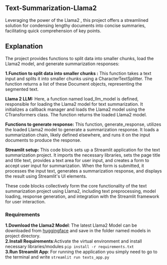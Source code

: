 ## Text-Summarization-Llama2
Leveraging the power of the Llama2 , this project offers a streamlined solution for condensing lengthy documents into concise summaries, facilitating quick comprehension of key points.

## Explanation
The project provides functions to split data into smaller chunks, load the Llama2 model, and generate summarization responses:

**1.Function to split data into smaller chunks :** This function takes a text input and splits it into smaller chunks using a CharacterTextSplitter. The function returns a list of these Document objects, representing the segmented text.

**Llama 2 LLM:** Here, a function named load_llm_model is defined, responsible for loading the Llama2 model for text summarization. It initializes a callback manager and loads the Llama2 model using the CTransformers class. The function returns the loaded Llama2 model.

**Functions to generate response:** This function, generate_response, utilizes the loaded Llama2 model to generate a summarization response. It loads a summarization chain, likely defined elsewhere, and runs it on the input documents to produce the response.

**Streamlit setup:** This code block sets up a Streamlit application for the text summarization project. It imports the necessary libraries, sets the page title and title text, provides a text area for user input, and creates a form to accept user input for summarization. When the form is submitted, it processes the input text, generates a summarization response, and displays the result using Streamlit's UI elements.  

These code blocks collectively form the core functionality of the text summarization project using Llama2, including text preprocessing, model loading, response generation, and integration with the Streamlit framework for user interaction.  

### Requirements
**1.Download the Llama2 Model**: The latest Llama2 Model can be downloaded from [huggingface](https://huggingface.co/TheBloke/Llama-2-7B-Chat-GGML/tree/main) and save in the folder named models in project directory.  
**2.Install Requirements**:Activate the virtual environment and install necessary libraries/modules `pip install -r requirements.txt`  
**3.Run Streamlit App**: For running the application you simply need to go to the terminal and write `streamlit run texts_app.py`  
